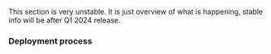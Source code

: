 This section is very unstable. It is just overview of what is happening, stable info will be after Q1 2024 release.

### Deployment process
